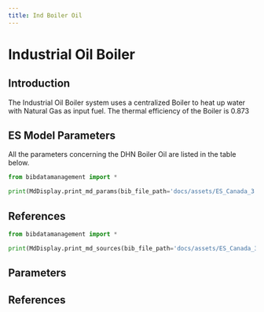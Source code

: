 ```yaml
---
title: Ind Boiler Oil
---
```


# Industrial Oil Boiler

## Introduction

The Industrial Oil Boiler system uses a centralized Boiler to heat up
water with Natural Gas as input fuel. The thermal efficiency of the
Boiler is 0.873

## ES Model Parameters

All the parameters concerning the DHN Boiler Oil are listed in the table
below.

```python exec="on"
from bibdatamanagement import *

print(MdDisplay.print_md_params(bib_file_path='docs/assets/ES_Canada_3.bib',filter_entry='IND_BOILER_OIL'))
```

## References

```python exec="on"
from bibdatamanagement import *

print(MdDisplay.print_md_sources(bib_file_path='docs/assets/ES_Canada_3.bib',filter_entry='IND_BOILER_OIL'))
```

## Parameters

## References
